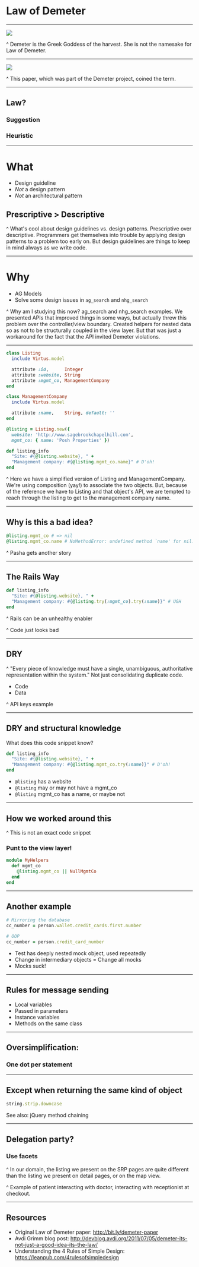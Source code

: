 # Law of Demeter

---

![](images/goddess-demeter.jpg)

^ Demeter is the Greek Goddess of the harvest. She is not the namesake for Law
of Demeter.

---

![](images/demeter-paper.png)

^ This paper, which was part of the Demeter project, coined the term.

---

## Law?

### Suggestion
### Heuristic

---

# What

- Design guideline
- *Not* a design pattern
- *Not* an architectural pattern

## Prescriptive > Descriptive

^ What's cool about design guidelines vs. design patterns. Prescriptive over
descriptive. Programmers get themselves into trouble by applying design
patterns to a problem too early on. But design guidelines are things to keep in
mind always as we write code.

---

# Why

- AG Models
- Solve some design issues in `ag_search` and `nhg_search`

^ Why am I studying this now? ag_search and nhg_search examples. We presented
APIs that improved things in some ways, but actually threw this problem over the
controller/view boundary. Created helpers for nested data so as not to be
structurally coupled in the view layer. But that was just a workaround for the
fact that the API invited Demeter violations.

---

```ruby
class Listing
  include Virtus.model

  attribute :id,      Integer
  attribute :website, String
  attribute :mgmt_co, ManagementCompany
end

class ManagementCompany
  include Virtus.model

  attribute :name,    String, default: ''
end

@listing = Listing.new({
  website: 'http://www.sagebrookchapelhill.com',
  mgmt_co: { name: 'Posh Properties' })

def listing_info
  "Site: #{@listing.website}, " +
  "Management company: #{@listing.mgmt_co.name}" # D'oh!
end

```

^ Here we have a simplified version of Listing and ManagementCompany. We're
using composition (yay!) to associate the two objects. But, because of the
reference we have to Listing and that object's API, we are tempted to reach
through the listing to get to the management company name.

---

## Why is this a bad idea?

```ruby
@listing.mgmt_co # => nil
@listing.mgmt_co.name # NoMethodError: undefined method `name' for nil:NilClass
```

^ Pasha gets another story

---

## The Rails Way

```ruby
def listing_info
  "Site: #{@listing.website}, " +
  "Management company: #{@listing.try(:mgmt_co).try(:name)}" # UGH
end
```

^ Rails can be an unhealthy enabler

^ Code just looks bad

---

## DRY

^ "Every piece of knowledge must have a single, unambiguous, authoritative
representation within the system." Not just consolidating duplicate code.

- Code
- Data

^ API keys example

---

## DRY and structural knowledge

What does this code snippet know?

```ruby
def listing_info
  "Site: #{@listing.website}, " +
  "Management company: #{@listing.mgmt_co.try(:name)}" # D'oh!
end
```

- `@listing` has a website
- `@listing` may or may not have a mgmt_co
- `@listing` mgmt_co has a name, or maybe not

---

## How we worked around this

^ This is not an exact code snippet

### Punt to the view layer!

```ruby
module MyHelpers
  def mgmt_co
    @listing.mgmt_co || NullMgmtCo
  end
end
```

---

## Another example

```ruby
# Mirroring the database
cc_number = person.wallet.credit_cards.first.number

# OOP
cc_number = person.credit_card_number
```

- Test has deeply nested mock object, used repeatedly
- Change in intermediary objects = Change all mocks
- Mocks suck!

---

## Rules for message sending

- Local variables
- Passed in parameters
- Instance variables
- Methods on the same class

---

## Oversimplification:

### One dot per statement

---

## Except when returning the same kind of object

```ruby
string.strip.downcase
```

See also: jQuery method chaining

---

## Delegation party?

### Use facets

^ In our domain, the listing we present on the SRP pages are quite different
than the listing we present on detail pages, or on the map view.

^ Example of patient interacting with doctor, interacting with receptionist at
checkout.

---

## Resources

- Original Law of Demeter paper: http://bit.ly/demeter-paper
- Avdi Grimm blog post:
  http://devblog.avdi.org/2011/07/05/demeter-its-not-just-a-good-idea-its-the-law/
- Understanding the 4 Rules of Simple Design:
  https://leanpub.com/4rulesofsimpledesign

